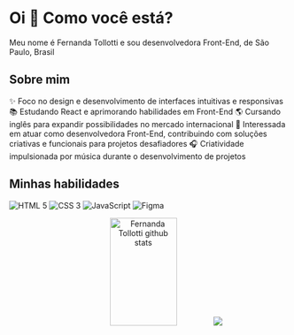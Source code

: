 # Oi 👋 Como você está?

Meu nome é Fernanda Tollotti e sou desenvolvedora Front-End, de São Paulo, Brasil

## Sobre mim

✨ Foco no design e desenvolvimento de interfaces intuitivas e responsivas
📚 Estudando React e aprimorando habilidades em Front-End
🌎 Cursando inglês para expandir possibilidades no mercado internacional
🎯 Interessada em atuar como desenvolvedora Front-End, contribuindo com soluções criativas e funcionais para projetos desafiadores
🎧 Criatividade impulsionada por música durante o desenvolvimento de projetos

## Minhas habilidades

![HTML 5](https://img.shields.io/badge/HTML5-333333?style=for-the-badge&logo=html5)
![CSS 3](https://img.shields.io/badge/CSS3-333333?style=for-the-badge&logo=css3&logoColor=1572B6)
![JavaScript](https://img.shields.io/badge/JavaScript-333333?style=for-the-badge&logo=javascript)
![Figma](https://img.shields.io/badge/Figma-333333?style=for-the-badge&logo=figma)

<div align="center">  
  <img width="49%" height="195px" src="https://github-readme-stats.vercel.app/api?username=fernandatollotti&show_icons=true&count_private=true&hide_border=true&title_color=9A5AF2&icon_color=8B1EC4&text_color=c9d1d9&bg_color=0d1117" alt="Fernanda Tollotti github stats" /> 
  <img src="https://github-readme-stats.vercel.app/api/top-langs/?username=fernandatollotti&layout=compact&hide_border=true&title_color=9A5AF2&text_color=fff&bg_color=0d1117" />
</div>
